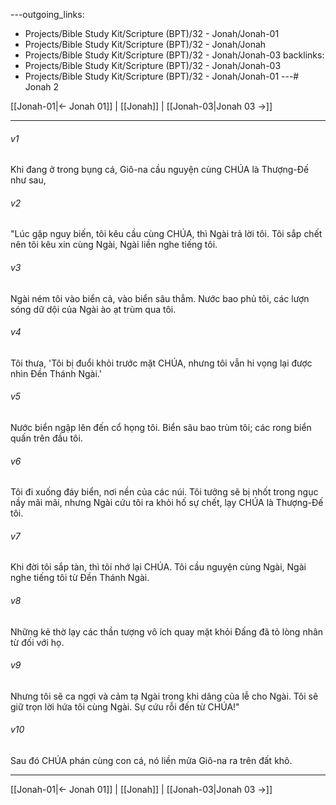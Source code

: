 ---outgoing_links:
  - Projects/Bible Study Kit/Scripture (BPT)/32 - Jonah/Jonah-01
  - Projects/Bible Study Kit/Scripture (BPT)/32 - Jonah/Jonah
  - Projects/Bible Study Kit/Scripture (BPT)/32 - Jonah/Jonah-03
backlinks:
  - Projects/Bible Study Kit/Scripture (BPT)/32 - Jonah/Jonah-03
  - Projects/Bible Study Kit/Scripture (BPT)/32 - Jonah/Jonah-01
---# Jonah 2

[[Jonah-01|← Jonah 01]] | [[Jonah]] | [[Jonah-03|Jonah 03 →]]
***



###### v1 
Khi đang ở trong bụng cá, Giô-na cầu nguyện cùng CHÚA là Thượng-Đế như sau, 

###### v2 
"Lúc gặp nguy biến, tôi kêu cầu cùng CHÚA, thì Ngài trả lời tôi. Tôi sắp chết nên tôi kêu xin cùng Ngài, Ngài liền nghe tiếng tôi. 

###### v3 
Ngài ném tôi vào biển cả, vào biển sâu thẳm. Nước bao phủ tôi, các lượn sóng dữ dội của Ngài ào ạt trùm qua tôi. 

###### v4 
Tôi thưa, 'Tôi bị đuổi khỏi trước mặt CHÚA, nhưng tôi vẫn hi vọng lại được nhìn Đền Thánh Ngài.' 

###### v5 
Nước biển ngập lên đến cổ họng tôi. Biển sâu bao trùm tôi; các rong biển quấn trên đầu tôi. 

###### v6 
Tôi đi xuống đáy biển, nơi nền của các núi. Tôi tưởng sẽ bị nhốt trong ngục nầy mãi mãi, nhưng Ngài cứu tôi ra khỏi hố sự chết, lạy CHÚA là Thượng-Đế tôi. 

###### v7 
Khi đời tôi sắp tàn, thì tôi nhớ lại CHÚA. Tôi cầu nguyện cùng Ngài, Ngài nghe tiếng tôi từ Đền Thánh Ngài. 

###### v8 
Những kẻ thờ lạy các thần tượng vô ích quay mặt khỏi Đấng đã tỏ lòng nhân từ đối với họ. 

###### v9 
Nhưng tôi sẽ ca ngợi và cảm tạ Ngài trong khi dâng của lễ cho Ngài. Tôi sẽ giữ trọn lời hứa tôi cùng Ngài. Sự cứu rỗi đến từ CHÚA!" 

###### v10 
Sau đó CHÚA phán cùng con cá, nó liền mửa Giô-na ra trên đất khô.

***
[[Jonah-01|← Jonah 01]] | [[Jonah]] | [[Jonah-03|Jonah 03 →]]
